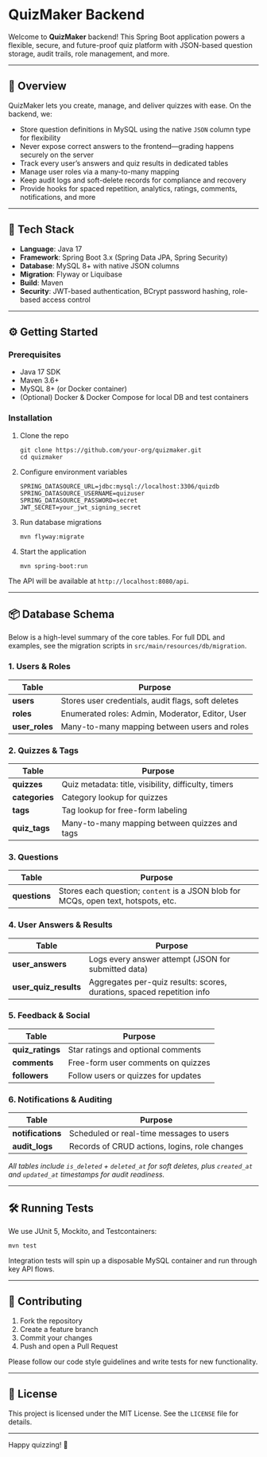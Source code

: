 # QuizMaker Backend

Welcome to **QuizMaker** backend! This Spring Boot application powers a flexible, secure, and future-proof quiz platform with JSON-based question storage, audit trails, role management, and more.

---

## 🚀 Overview

QuizMaker lets you create, manage, and deliver quizzes with ease. On the backend, we:

- Store question definitions in MySQL using the native `JSON` column type for flexibility  
- Never expose correct answers to the frontend—grading happens securely on the server  
- Track every user’s answers and quiz results in dedicated tables  
- Manage user roles via a many-to-many mapping  
- Keep audit logs and soft-delete records for compliance and recovery  
- Provide hooks for spaced repetition, analytics, ratings, comments, notifications, and more  

---

## 🧰 Tech Stack

- **Language**: Java 17  
- **Framework**: Spring Boot 3.x (Spring Data JPA, Spring Security)  
- **Database**: MySQL 8+ with native JSON columns  
- **Migration**: Flyway or Liquibase  
- **Build**: Maven  
- **Security**: JWT-based authentication, BCrypt password hashing, role-based access control  

---

## ⚙️ Getting Started

### Prerequisites

- Java 17 SDK  
- Maven 3.6+  
- MySQL 8+ (or Docker container)  
- (Optional) Docker & Docker Compose for local DB and test containers  

### Installation

1. Clone the repo  
   ```
   git clone https://github.com/your-org/quizmaker.git  
   cd quizmaker
   ```

2. Configure environment variables  
   ``` 
   SPRING_DATASOURCE_URL=jdbc:mysql://localhost:3306/quizdb  
   SPRING_DATASOURCE_USERNAME=quizuser  
   SPRING_DATASOURCE_PASSWORD=secret  
   JWT_SECRET=your_jwt_signing_secret  
   ```

3. Run database migrations  
   ```  
   mvn flyway:migrate  
   ```

4. Start the application  
   ```  
   mvn spring-boot:run  
   ```

The API will be available at `http://localhost:8080/api`.

---

## 📦 Database Schema

Below is a high-level summary of the core tables. For full DDL and examples, see the migration scripts in `src/main/resources/db/migration`.

### 1. Users & Roles

| Table         | Purpose                                         |
| ------------- | ----------------------------------------------- |
| **users**     | Stores user credentials, audit flags, soft deletes |
| **roles**     | Enumerated roles: Admin, Moderator, Editor, User |
| **user_roles**| Many-to-many mapping between users and roles    |

### 2. Quizzes & Tags

| Table         | Purpose                                                |
| ------------- | ------------------------------------------------------ |
| **quizzes**   | Quiz metadata: title, visibility, difficulty, timers   |
| **categories**| Category lookup for quizzes                            |
| **tags**      | Tag lookup for free-form labeling                      |
| **quiz_tags** | Many-to-many mapping between quizzes and tags          |

### 3. Questions

| Table         | Purpose                                                                 |
| ------------- | ----------------------------------------------------------------------- |
| **questions** | Stores each question; `content` is a JSON blob for MCQs, open text, hotspots, etc. |

### 4. User Answers & Results

| Table                | Purpose                                                                 |
| -------------------- | ----------------------------------------------------------------------- |
| **user_answers**     | Logs every answer attempt (JSON for submitted data)                     |
| **user_quiz_results**| Aggregates per-quiz results: scores, durations, spaced repetition info  |

### 5. Feedback & Social

| Table           | Purpose                             |
| --------------- | ----------------------------------- |
| **quiz_ratings**| Star ratings and optional comments  |
| **comments**    | Free-form user comments on quizzes  |
| **followers**   | Follow users or quizzes for updates |

### 6. Notifications & Auditing

| Table            | Purpose                                           |
| ---------------- | ------------------------------------------------- |
| **notifications**| Scheduled or real-time messages to users          |
| **audit_logs**   | Records of CRUD actions, logins, role changes     |

_All tables include `is_deleted` + `deleted_at` for soft deletes, plus `created_at` and `updated_at` timestamps for audit readiness._

---

## 🛠️ Running Tests

We use JUnit 5, Mockito, and Testcontainers:

``` 
mvn test  
```

Integration tests will spin up a disposable MySQL container and run through key API flows.

---

## 🤝 Contributing

1. Fork the repository  
2. Create a feature branch  
3. Commit your changes  
4. Push and open a Pull Request  

Please follow our code style guidelines and write tests for new functionality.

---

## 📜 License

This project is licensed under the MIT License. See the `LICENSE` file for details.

---

Happy quizzing! 🎉  
